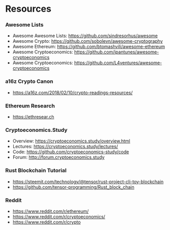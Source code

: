# Resources

### Awesome Lists
- Awesome Awesome Lists: https://github.com/sindresorhus/awesome
- Awesome Crypto: https://github.com/sobolevn/awesome-cryptography
- Awesome Ethereum: https://github.com/btomashvili/awesome-ethereum
- Awesome Cryptoeconomics: https://github.com/jpantunes/awesome-cryptoeconomics
- Awesome Cryptoeconomics: https://github.com/L4ventures/awesome-cryptoeconomics

### a16z Crypto Canon
- https://a16z.com/2018/02/10/crypto-readings-resources/

### Ethereum Research
- https://ethresear.ch

### Cryptoeconomics.Study
- Overview: https://cryptoeconomics.study/overview.html
- Lectures: https://cryptoeconomics.study/lectures/
- Code: https://github.com/cryptoeconomics-study/code
- Forum: http://forum.cryptoeconomics.study

### Rust Blockchain Tutorial
- https://steemit.com/technology/@tensor/rust-project-cli-toy-blockchain
- https://github.com/tensor-programming/Rust_block_chain

### Reddit
- https://www.reddit.com/r/ethereum/
- https://www.reddit.com/r/cryptoeconomics/
- https://www.reddit.com/r/crypto
